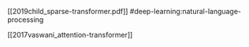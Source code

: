 [[2019child_sparse-transformer.pdf]]
#deep-learning:natural-language-processing

[[2017vaswani_attention-transformer]]

